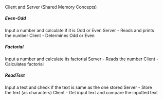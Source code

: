 Client and Server (Shared Memory Concepts)

##### Even-Odd
Input a number and calculate if it is Odd or Even
Server - Reads and prints the number
Client - Determines Odd or Even

##### Factorial
Input a number and calculate its factorial
Server - Reads the number
Client - Calculates factorial

##### ReadText
Input a text and check if the text is same as the one stored
Server - Store the text (as characters)
Client - Get input text and compare the inputted text
